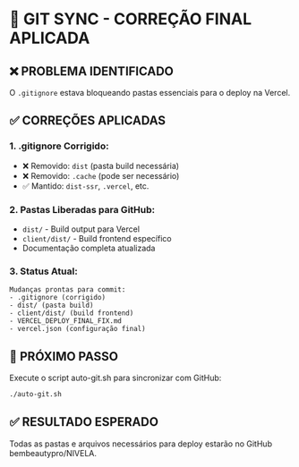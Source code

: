 # 🔄 GIT SYNC - CORREÇÃO FINAL APLICADA

## ❌ **PROBLEMA IDENTIFICADO**
O `.gitignore` estava bloqueando pastas essenciais para o deploy na Vercel.

## ✅ **CORREÇÕES APLICADAS**

### **1. .gitignore Corrigido:**
- ❌ Removido: `dist` (pasta build necessária)
- ❌ Removido: `.cache` (pode ser necessário)
- ✅ Mantido: `dist-ssr`, `.vercel`, etc.

### **2. Pastas Liberadas para GitHub:**
- `dist/` - Build output para Vercel
- `client/dist/` - Build frontend específico
- Documentação completa atualizada

### **3. Status Atual:**
```
Mudanças prontas para commit:
- .gitignore (corrigido)
- dist/ (pasta build)
- client/dist/ (build frontend)
- VERCEL_DEPLOY_FINAL_FIX.md
- vercel.json (configuração final)
```

## 🚀 **PRÓXIMO PASSO**
Execute o script auto-git.sh para sincronizar com GitHub:
```bash
./auto-git.sh
```

## ✅ **RESULTADO ESPERADO**
Todas as pastas e arquivos necessários para deploy estarão no GitHub bembeautypro/NIVELA.